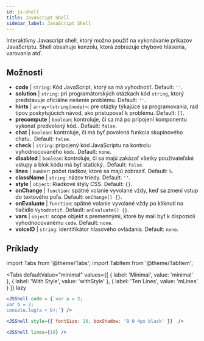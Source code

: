 ```yaml
---
id: js-shell
title: JavaScript Shell
sidebar_label: JavaScript Shell
---
```


Interaktívny Javascript shell, ktorý možno použiť na vykonávanie príkazov JavaScriptu. Shell obsahuje konzolu, ktorá zobrazuje chybové hlásenia, varovania atď.

## Možnosti

* __code__ | `string`: Kód JavaScript, ktorý sa má vyhodnotiť. Default: `''`.
* __solution__ | `string`: pri programátorských otázkach kód `string`, ktorý predstavuje oficiálne riešenie problému. Default: `''`.
* __hints__ | `array<(string|node)>`: pre otázky týkajúce sa programovania, rad tipov poskytujúcich návod, ako pristupovať k problému. Default: `[]`.
* __precompute__ | `boolean`: kontroluje, či sa má po pripojení komponentu vykonať predvolený kód.. Default: `false`.
* __chat__ | `boolean`: kontroluje, či má byť povolená funkcia skupinového chatu.. Default: `false`.
* __check__ | `string`: pripojený kód JavaScriptu na kontrolu vyhodnocovaného `kódu`. Default: `none`.
* __disabled__ | `boolean`: kontroluje, či sa majú zakázať všetky používateľské vstupy a blok kódu má byť statický.. Default: `false`.
* __lines__ | `number`: počet riadkov, ktoré sa majú zobraziť. Default: `5`.
* __className__ | `string`: názov triedy. Default: `''`.
* __style__ | `object`: Riadkové štýly CSS. Default: `{}`.
* __onChange__ | `function`: spätné volanie vyvolané vždy, keď sa zmení vstup do textového poľa. Default: `onChange() {}`.
* __onEvaluate__ | `function`: spätné volanie vyvolané vždy po kliknutí na tlačidlo `Vyhodnotiť`. Default: `onEvaluate() {}`.
* __vars__ | `object`: scope objekt s premennými, ktoré by mali byť k dispozícii vyhodnocovanému `code`. Default: `none`.
* __voiceID__ | `string`: identifikátor hlasového ovládania. Default: `none`.


## Príklady

import Tabs from '@theme/Tabs';
import TabItem from '@theme/TabItem';

<Tabs
    defaultValue="minimal"
    values={[
        { label: 'Minimal', value: 'minimal' },
        { label: 'With Style', value: 'withStyle' },
        { label: 'Ten Lines', value: 'mLines' }
    ]}
    lazy
>

<TabItem value="minimal">

```jsx live
<JSShell code = {`var a = 2; 
var b = 2;
console.log(a + b);`} />
```

</TabItem>

<TabItem value="withStyle">

```jsx live
<JSShell style={{ fontSize: 18, boxShadow: '0 0 4px black' }}  />
```

</TabItem>

<TabItem value="mLines">

```jsx live
<JSShell lines={10} />
```

</TabItem>

</Tabs>




